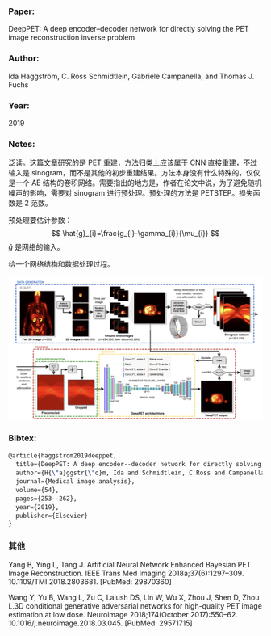 ### Paper:

DeepPET: A deep encoder–decoder network for directly solving the PET image reconstruction inverse problem

### Author:

Ida Häggström, C. Ross Schmidtlein, Gabriele Campanella, and Thomas J. Fuchs

### Year:

2019

### Notes:

泛读。这篇文章研究的是 PET 重建，方法归类上应该属于 CNN 直接重建，不过输入是 sinogram，而不是其他的初步重建结果。方法本身没有什么特殊的，仅仅是一个 AE 结构的卷积网络。需要指出的地方是，作者在论文中说，为了避免随机噪声的影响，需要对 sinogram 进行预处理。预处理的方法是 PETSTEP。损失函数是 2 范数。

预处理要估计参数：
$$
\hat{g}_{i}=\frac{g_{i}-\gamma_{i}}{\mu_{i}}
$$
$\hat{g}$ 是网络的输入。

给一个网络结构和数据处理过程。

<img src="https://raw.githubusercontent.com/Theodore-PKU/pictures/master/20200326230815.png"/>

### Bibtex:

```latex
@article{haggstrom2019deeppet,
  title={DeepPET: A deep encoder--decoder network for directly solving the PET image reconstruction inverse problem},
  author={H{\"a}ggstr{\"o}m, Ida and Schmidtlein, C Ross and Campanella, Gabriele and Fuchs, Thomas J},
  journal={Medical image analysis},
  volume={54},
  pages={253--262},
  year={2019},
  publisher={Elsevier}
}
```

### 其他

Yang B, Ying L, Tang J. Artificial Neural Network Enhanced Bayesian PET Image Reconstruction. IEEE Trans Med Imaging 2018a;37(6):1297–309. 10.1109/TMI.2018.2803681. [PubMed: 29870360]

Wang Y, Yu B, Wang L, Zu C, Lalush DS, Lin W, Wu X, Zhou J, Shen D, Zhou L.3D conditional generative adversarial networks for high-quality PET image estimation at low dose. Neuroimage 2018;174(October 2017):550–62. 10.1016/j.neuroimage.2018.03.045. [PubMed: 29571715]
